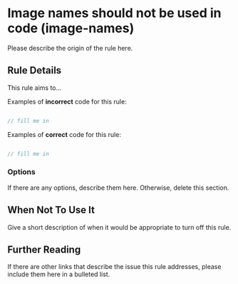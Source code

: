 # Image names should not be used in code (image-names)

Please describe the origin of the rule here.


## Rule Details

This rule aims to...

Examples of **incorrect** code for this rule:

```js

// fill me in

```

Examples of **correct** code for this rule:

```js

// fill me in

```

### Options

If there are any options, describe them here. Otherwise, delete this section.

## When Not To Use It

Give a short description of when it would be appropriate to turn off this rule.

## Further Reading

If there are other links that describe the issue this rule addresses, please include them here in a bulleted list.
